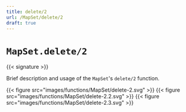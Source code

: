 ```yaml
---
title: delete/2
url: /MapSet/delete/2
draft: true
---
```


# `MapSet.delete/2`

{{< signature >}}

Brief description and usage of the `MapSet`'s `delete/2` function.

{{< figure src="images/functions/MapSet/delete-2.svg" >}}
{{< figure src="images/functions/MapSet/delete-2.2.svg" >}}
{{< figure src="images/functions/MapSet/delete-2.3.svg" >}}
